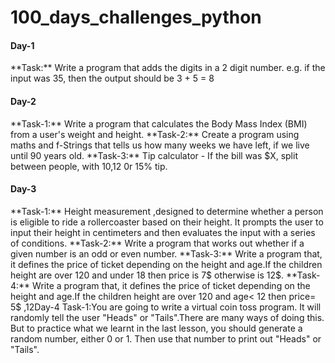 # 100_days_challenges_python

<h4>Day-1</h4>
**Task:** Write a program that adds the digits in a 2 digit number. e.g. if the input was 35, then the output should be 3 + 5 = 8

<h4>Day-2</h4>
**Task-1:** Write a program that calculates the Body Mass Index (BMI) from a user's weight and height.
**Task-2:** Create a program using maths and f-Strings that tells us how many weeks we have left, if we live until 90 years old.
**Task-3:** Tip calculator - If the bill was $X, split between  people, with 10,12 0r 15% tip. 

<h4>Day-3</h4>
**Task-1:** Height measurement ,designed to determine whether a person is eligible to ride a rollercoaster based on their height. It prompts the user to input their height in centimeters and then evaluates the input with a series of conditions.
**Task-2:** Write a program that works out whether if a given number is an odd or even number.
**Task-3:** Write a program that, it defines the price of ticket depending on the height and age.If the children height are over 120 and under 18 then price is 7$ otherwise is 12$.
**Task-4:** Write a program that, it defines the price of ticket depending on the height and age.If the children height are over 120 and  age< 12 then price= 5$ ,12<age<=18 then price= 7$, otherwise price is 12$.
**Task-5:** Write a program that interprets the Body Mass Index (BMI) based on a user's weight and height. It should tell them the interpretation of their BMI based on the BMI value. Under 18.5 they are underweight Over 18.5 but below 25 they have a normal weight Equal to or over 25 but below 30 they are slightly overweight Equal to or over 30 but below 35 they are obese Equal to or over 35 they are clinically obese.
**Task-6:** Write a program that works out whether if a given year is a leap year. A normal year has 365 days, leap years have 366, with an extra day in February. 
**Task-7:** Write a program that, it defines the price of ticket depending on the height and age.If the children height are over 120 and  age< 12 then price= 5$ ,12<age<=18 then price= 7$, otherwise price is 12$.If you want aslo photo taken then add +3$
**Task-8:** You are going to write a program that tests the compatibility between two people. To work out the love score between two people: Take both people's names and check for the number of times the letters in the word TRUE occurs. Then check for the number of times the letters in the word LOVE occurs. Then combine these numbers to make a 2 digit number.
**Task-9:** Make your own "Choose Your Own Adventure" game. Use conditionals such as if, else, and elif statements to lay out the logic and the story's path in your program.

<h4>Day-4</h4>
Task-1:You are going to write a virtual coin toss program. It will randomly tell the user "Heads" or "Tails".There are many ways of doing this. But to practice what we learnt in the last lesson, you should generate a random number, either 0 or 1. Then use that number to print out "Heads" or "Tails".

